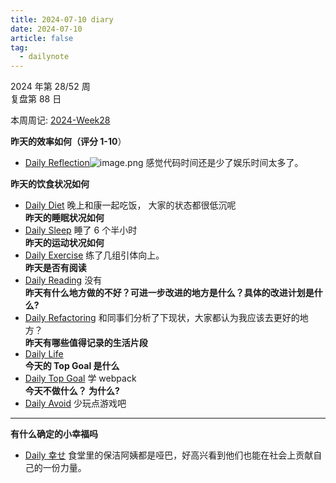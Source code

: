 ```yaml
---
title: 2024-07-10 diary
date: 2024-07-10
article: false
tag:
  - dailynote
---
```

  
2024 年第 28/52 周  
复盘第 88 日

本周周记: [2024-Week28](2024-Week28)

**昨天的效率如何（评分 1-10**）
- [Daily Reflection](../../10IMYMEMINE/Day/Daily%20Reflection)![image.png](https://oss.naglfar28.com/naglfar28/202407101356655.png) 感觉代码时间还是少了娱乐时间太多了。

**昨天的饮食状况如何**
- [Daily Diet](../../10IMYMEMINE/Day/Daily%20Diet) 晚上和康一起吃饭， 大家的状态都很低沉呢  
**昨天的睡眠状况如何**
- [Daily Sleep](../../10IMYMEMINE/Day/Daily%20Sleep) 睡了 6 个半小时  
**昨天的运动状况如何**
- [Daily Exercise](Daily%20Exercise) 练了几组引体向上。  
**昨天是否有阅读** 
- [Daily Reading](../../10IMYMEMINE/Day/Daily%20Reading) 没有  
**昨天有什么地方做的不好？可进一步改进的地方是什么？具体的改进计划是什么?**
- [Daily Refactoring](../../10IMYMEMINE/Day/Daily%20Refactoring) 和同事们分析了下现状，大家都认为我应该去更好的地方？  
**昨天有哪些值得记录的生活片段**  
- [Daily Life](../../10IMYMEMINE/Day/Daily%20Life)  
**今天的 Top Goal 是什么**  
- [Daily Top Goal](../../10IMYMEMINE/Day/Daily%20Top%20Goal) 学 webpack  
**今天不做什么？ 为什么?**  
- [Daily Avoid](../../10IMYMEMINE/Day/Daily%20Avoid) 少玩点游戏吧

---
**有什么确定的小幸福吗**
- [Daily 幸せ](../../10IMYMEMINE/Day/Daily%20幸せ) 食堂里的保洁阿姨都是哑巴，好高兴看到他们也能在社会上贡献自己的一份力量。